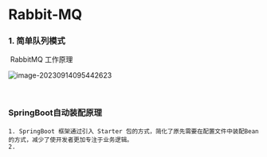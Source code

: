 # Rabbit-MQ

### 1. 简单队列模式

​	RabbitMQ 工作原理

![image-20230914095442623](C:\Users\Asphyxia\AppData\Roaming\Typora\typora-user-images\image-20230914095442623.png)

​	



### SpringBoot自动装配原理

 	1. SpringBoot 框架通过引入 Starter 包的方式，简化了原先需要在配置文件中装配Bean的方式，减少了使开发者更加专注于业务逻辑。
 	2. 

​	